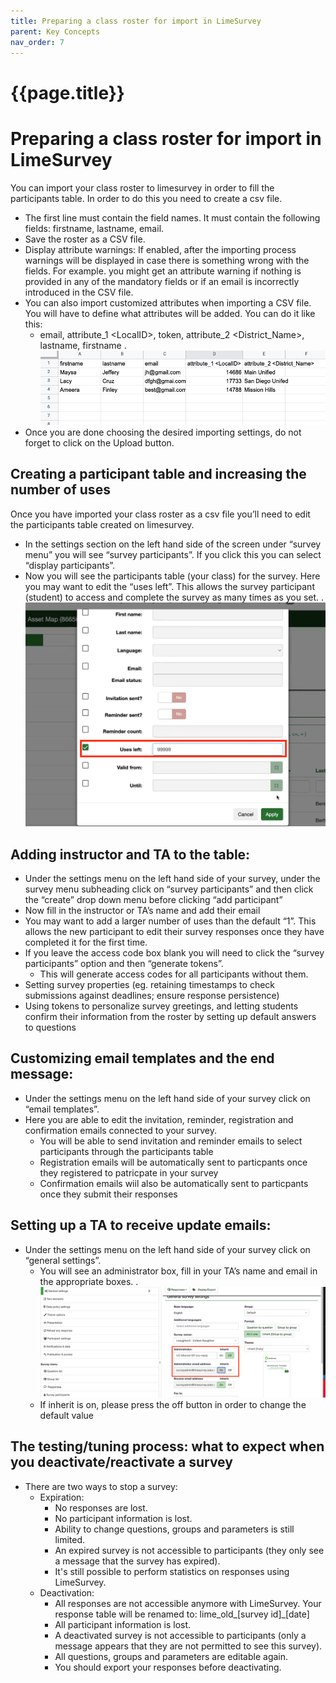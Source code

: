 ```yaml
---
title: Preparing a class roster for import in LimeSurvey
parent: Key Concepts
nav_order: 7
---
```


# {{page.title}}

# Preparing a class roster for import in LimeSurvey
You can import your class roster to limesurvey in order to fill the participants table. 
In order to do this you need to create a csv file. 
- The first line must contain the field names. It must contain the following fields: firstname, lastname, email. 
- Save the roster as a CSV file.
- Display attribute warnings: If enabled, after the importing process warnings will be displayed in case there is something wrong with the fields. For example. you might get an attribute warning if nothing is provided in any of the mandatory fields or if an email is incorrectly introduced in the CSV file.
- You can also import customized attributes when importing a CSV file. You will have to define what attributes will be added. You can do it like this:
    - email, attribute_1 \<LocalID\>, token, attribute_2 \<District_Name\>, lastname, firstname
    .![img](./ClassRosterTable.png)
- Once you are done choosing the desired importing settings, do not forget to click on the Upload button.
## Creating a participant table and increasing the number of uses
Once you have imported your class roster as a csv file you’ll need to edit the participants table created on limesurvey. 
- In the settings section on the left hand side of the screen under “survey menu” you will see “survey participants”. If you click this you can select “display participants”.
- Now you will see the participants table (your class) for the survey. Here you may want to edit the “uses left”. This allows the survey participant (student) to access and complete the survey as many times as you set.
.![img](./updateUsesLeft.png)
## Adding instructor and TA to the table:
- Under the settings menu on the left hand side of your survey, under the survey menu subheading click on “survey participants” and then click the “create” drop down menu before clicking “add participant”
- Now fill in the instructor or TA’s name and add their email
- You may want to add a larger number of uses than the default “1”. This allows the new participant to edit their survey responses once they have completed it for the first time. 
- If you leave the access code box blank you will need to click the “survey participants” option and then “generate tokens”.
    - This will generate access codes for all participants without them.
- Setting survey properties (eg. retaining timestamps to check submissions against deadlines; ensure response persistence)
- Using tokens to personalize survey greetings, and letting students confirm their information from the roster by setting up default answers to questions 
## Customizing email templates and the end message:
- Under the settings menu on the left hand side of your survey click on “email templates”.
- Here you are able to edit the invitation, reminder, registration and confirmation emails connected to your survey.
    - You will be able to send invitation and reminder emails to select participants through the participants table
    - Registration emails will be automatically sent to particpants once they registered to patricpate in your survey
    - Confirmation emails wiil also be automatically sent to particpants once they submit their responses
## Setting up a TA to receive update emails:
- Under the settings menu on the left hand side of your survey click on “general settings”.
    - You will see an administrator box, fill in your TA’s name and email in the appropriate boxes.
    .![img](./TA_Receive_Email.png)
    - If inherit is on, please press the off button in order to change the default value
## The testing/tuning process: what to expect when you deactivate/reactivate a survey
- There are two ways to stop a survey:
    - Expiration:	
        - No responses are lost.
        - No participant information is lost.
        - Ability to change questions, groups and parameters is still limited.
        - An expired survey is not accessible to participants (they only see a message that the survey has expired).
        - It's still possible to perform statistics on responses using LimeSurvey.
    - Deactivation:
        - All responses are not accessible anymore with LimeSurvey. Your response table will be renamed to: lime_old_[survey id]_[date]
        - All participant information is lost.
        - A deactivated survey is not accessible to participants (only a message appears that they are not permitted to see this survey).
        - All questions, groups and parameters are editable again.
        - You should export your responses before deactivating.
